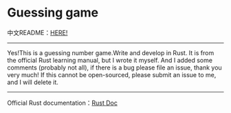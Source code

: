 # Guessing game
中文README：[HERE!](/README_zh.md)
___
Yes!This is a guessing number game.Write and develop in Rust.
It is from the official Rust learning manual, but I wrote it myself.
And I added some comments (probably not all), if there is a bug please file an issue, thank you very much! 
If this cannot be open-sourced, please submit an issue to me, and I will delete it.
___
 Official Rust documentation：[Rust Doc](https://doc.rust-lang.org/book/ch02-00-guessing-game-tutorial.html)